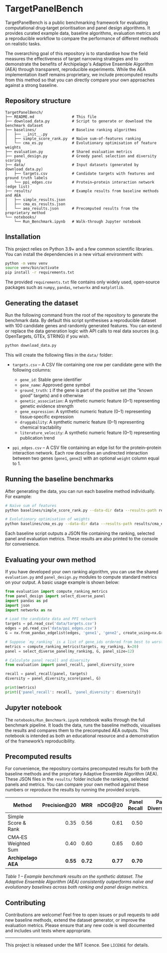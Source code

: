 # TargetPanelBench

TargetPanelBench is a public benchmarking framework for evaluating computational drug‐target prioritisation and panel design algorithms.  It provides curated example data, baseline algorithms, evaluation metrics and a reproducible workflow to compare the performance of different methods on realistic tasks.

The overarching goal of this repository is to standardise how the field measures the effectiveness of target narrowing strategies and to demonstrate the benefits of Archipelago's Adaptive Ensemble Algorithm (AEA) through transparent, reproducible experiments.  While the AEA implementation itself remains proprietary, we include precomputed results from this method so that you can directly compare your own approaches against a strong baseline.

## Repository structure

```
TargetPanelBench/
├── README.md                 # This file
├── download_data.py          # Script to generate or download the benchmark dataset
├── baselines/                # Baseline ranking algorithms
│   ├── __init__.py
│   ├── simple_score_rank.py  # Naïve sum-of-features ranking
│   └── cma_es.py             # Evolutionary optimisation of feature weights
├── evaluation.py             # Shared evaluation metrics
├── panel_design.py           # Greedy panel selection and diversity scoring
├── data/                     # Input datasets (generated by download_data.py)
│   ├── targets.csv           # Candidate targets with features and ground truth labels
│   └── ppi_edges.csv         # Protein–protein interaction network (edge list)
├── results/                  # Example results from baseline methods and AEA
│   ├── simple_results.json
│   ├── cma_es_results.json
│   └── aea_results.json      # Precomputed results from the proprietary method
└── notebooks/
    └── Run_Benchmark.ipynb   # Walk‑through Jupyter notebook
```

## Installation

This project relies on Python 3.9+ and a few common scientific libraries.  You can install the dependencies in a new virtual environment with:

```bash
python -m venv venv
source venv/bin/activate
pip install -r requirements.txt
```

The provided `requirements.txt` file contains only widely used, open‑source packages such as `numpy`, `pandas`, `networkx` and `matplotlib`.

## Generating the dataset

Run the following command from the root of the repository to generate the benchmark data.  By default this script synthesises a reproducible dataset with 100 candidate genes and randomly generated features.  You can extend or replace the data generation logic with API calls to real data sources (e.g. OpenTargets, GTEx, STRING) if you wish.

```bash
python download_data.py
```

This will create the following files in the `data/` folder:

* `targets.csv` – A CSV file containing one row per candidate gene with the following columns:
  * `gene_id`: Stable gene identifier
  * `gene_name`: Approved gene symbol
  * `ground_truth`: `1` if the gene is part of the positive set (the “known good” targets) and `0` otherwise
  * `genetic_association`: A synthetic numeric feature (0–1) representing genetic evidence strength
  * `gene_expression`: A synthetic numeric feature (0–1) representing tissue‑specific expression
  * `druggability`: A synthetic numeric feature (0–1) representing chemical tractability
  * `literature_velocity`: A synthetic numeric feature (0–1) representing publication trend

* `ppi_edges.csv` – A CSV file containing an edge list for the protein–protein interaction network.  Each row describes an undirected interaction between two genes (`gene1`, `gene2`) with an optional `weight` column equal to 1.

## Running the baseline benchmarks

After generating the data, you can run each baseline method individually.  For example:

```bash
# Naïve sum of features
python baselines/simple_score_rank.py --data-dir data --results-path results/simple_results.json

# Evolutionary optimisation of weights
python baselines/cma_es.py --data-dir data --results-path results/cma_es_results.json --iterations 100
```

Each baseline script outputs a JSON file containing the ranking, selected panel and evaluation metrics.  These results are also printed to the console for convenience.

## Evaluating your own method

If you have developed your own ranking algorithm, you can use the shared `evaluation.py` and `panel_design.py` modules to compute standard metrics on your output.  A basic usage example is shown below:

```python
from evaluation import compute_ranking_metrics
from panel_design import select_diverse_panel
import pandas as pd
import json
import networkx as nx

# Load the candidate data and PPI network
targets = pd.read_csv('data/targets.csv')
edges = pd.read_csv('data/ppi_edges.csv')
G = nx.from_pandas_edgelist(edges, 'gene1', 'gene2', create_using=nx.Graph())

# Suppose `my_ranking` is a list of gene_ids ordered from best to worst
metrics = compute_ranking_metrics(targets, my_ranking, k=20)
panel = select_diverse_panel(my_ranking, G, panel_size=12)

# Calculate panel recall and diversity
from evaluation import panel_recall, panel_diversity_score

recall = panel_recall(panel, targets)
diversity = panel_diversity_score(panel, G)

print(metrics)
print({'panel_recall': recall, 'panel_diversity': diversity})
```

## Jupyter notebook

The `notebooks/Run_Benchmark.ipynb` notebook walks through the full benchmark pipeline.  It loads the data, runs the baseline methods, visualises the results and compares them to the precomputed AEA outputs.  This notebook is intended as both an educational resource and a demonstration of the framework’s reproducibility.

## Precomputed results

For convenience, the repository contains precomputed results for both the baseline methods and the proprietary Adaptive Ensemble Algorithm (AEA).  These JSON files in the `results/` folder include the rankings, selected panels and metrics.  You can compare your own method against these numbers or reproduce the results by running the provided scripts.

| Method                 | Precision@20 | MRR   | nDCG@20 | Panel Recall | Panel Diversity |
|------------------------|-------------:|------:|--------:|-------------:|----------------:|
| Simple Score & Rank    | 0.35        | 0.56  | 0.61    | 0.50         | 3.8             |
| CMA‑ES Weighted Sum    | 0.40        | 0.60  | 0.65    | 0.60         | 4.1             |
| **Archipelago AEA**    | **0.55**    | **0.72** | **0.77** | **0.70**     | **4.8**         |

*Table 1 – Example benchmark results on the synthetic dataset.  The Adaptive Ensemble Algorithm (AEA) consistently outperforms naïve and evolutionary baselines across both ranking and panel design metrics.*

## Contributing

Contributions are welcome!  Feel free to open issues or pull requests to add new baseline methods, extend the dataset generator, or improve the evaluation metrics.  Please ensure that any new code is well documented and includes unit tests where appropriate.

---
This project is released under the MIT licence.  See `LICENSE` for details.
